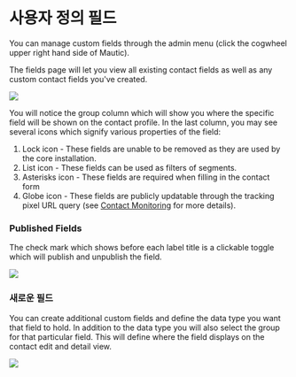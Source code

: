 # 사용자 정의 필드

You can manage custom fields through the admin menu (click the cogwheel upper right hand side of Mautic). 

The fields page will let you view all existing contact fields as well as any custom contact fields you've created.

![](/contacts/media/custom-fields.jpg)

You will notice the group column which will show you where the specific field will be shown on the contact profile. In the last column, you may see several icons which signify various properties of the field:

1. Lock icon - These fields are unable to be removed as they are used by the core installation. 
2. List icon - These fields can be used as filters of segments.
3. Asterisks icon - These fields are required when filling in the contact form
4. Globe icon - These fields are publicly updatable through the tracking pixel URL query (see [Contact Monitoring](contact_monitoring.html) for more details).

### Published Fields

The check mark which shows before each label title is a clickable toggle which will publish and unpublish the field.

![](/contacts/media/unpublish-fields.gif)

### 새로운 필드

You can create additional custom fields and define the data type you want that field to hold. In addition to the data type you will also select the group for that particular field. This will define where the field displays on the contact edit and detail view.

![](/contacts/media/new-custom-field.jpg)
